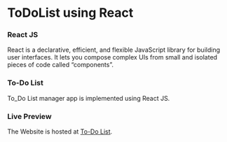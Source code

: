 # ToDoList using React

### React JS
React is a declarative, efficient, and flexible JavaScript library for building user interfaces. It lets you compose complex UIs from small and isolated pieces of code called “components”.

### To-Do List
To_Do List manager app is implemented using React JS.

### Live Preview
The Website is hosted at [To-Do List](https://tess-vanta.github.io/ToDoList_React/).
